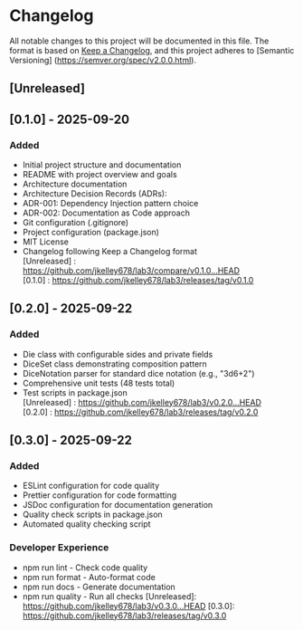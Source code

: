 # Changelog
All notable changes to this project will be documented in this file.
The format is based on [Keep a Changelog](https://keepachangelog.com/en/1.0.0/),
and this project adheres to [Semantic Versioning]
(https://semver.org/spec/v2.0.0.html).
## [Unreleased]
## [0.1.0] - 2025-09-20
### Added
- Initial project structure and documentation
- README with project overview and goals
- Architecture documentation
- Architecture Decision Records (ADRs):
- ADR-001: Dependency Injection pattern choice
- ADR-002: Documentation as Code approach
- Git configuration (.gitignore)
- Project configuration (package.json)
- MIT License
- Changelog following Keep a Changelog format  
[Unreleased] : https://github.com/jkelley678/lab3/compare/v0.1.0...HEAD  
[0.1.0] : https://github.com/jkelley678/lab3/releases/tag/v0.1.0

## [0.2.0] - 2025-09-22
### Added
- Die class with configurable sides and private fields
- DiceSet class demonstrating composition pattern
- DiceNotation parser for standard dice notation (e.g., "3d6+2")
- Comprehensive unit tests (48 tests total)
- Test scripts in package.json  
[Unreleased] : https://github.com/jkelley678/lab3/v0.2.0...HEAD  
[0.2.0] : https://github.com/jkelley678/lab3/releases/tag/v0.2.0

## [0.3.0] - 2025-09-22
### Added
- ESLint configuration for code quality
- Prettier configuration for code formatting
- JSDoc configuration for documentation generation
- Quality check scripts in package.json
- Automated quality checking script
### Developer Experience
- npm run lint - Check code quality
- npm run format - Auto-format code
- npm run docs - Generate documentation
- npm run quality - Run all checks
[Unreleased]: https://github.com/jkelley678/lab3/v0.3.0...HEAD
[0.3.0]: https://github.com/jkelley678/lab3/releases/tag/v0.3.0